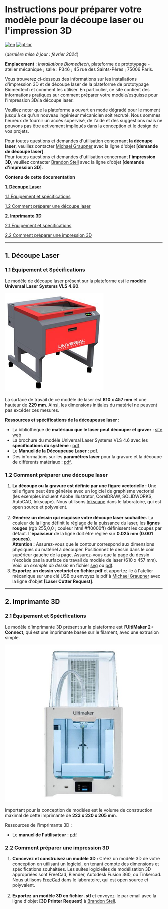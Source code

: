 # Instructions pour préparer votre modèle pour la découpe laser ou l'impression 3D
[![en](https://img.shields.io/badge/lang-en-blue.svg)](README.md)
[![pt-br](https://img.shields.io/badge/lang-fr-green.svg)](README.fr.md)


(*dernière mise à jour : février 2024*)

**Emplacement** : *Installations Biomedtech*, plateforme de prototypage - atelier mécanique ; salle : P346 ; 45 rue des Saints-Pères ; 75006 Paris.

Vous trouverez ci-dessous des informations sur les installations d'impression 3D et de découpe laser de la plateforme de prototypage Biomedtech et comment les utiliser. En particulier, ce site contient des informations pratiques sur comment préparer votre modèle/esquisse pour l'impression 3D/la découpe laser.

Veuillez noter que la plateforme a ouvert en mode dégradé pour le moment jusqu'à ce qu'un nouveau ingénieur mécanicien soit recruté. Nous sommes heureux de fournir un accès supervisé, de l'aide et des suggestions mais ne pouvons pas être activement impliqués dans la conception et le design de vos projets.

Pour toutes questions et demandes d'utilisation concernant **la découpe laser**, veuillez contacter [Michael Graupner](mailto:michael.graupner@u-paris.fr) avec la ligne d'objet **[demande de découpe laser]**. <br>
Pour toutes questions et demandes d'utilisation concernant **l'impression 3D**, veuillez contacter [Brandon Stell](mailto:brandon.stell@u-paris.fr) avec la ligne d'objet **[demande d'impression 3D]**.

**Contenu de cette documentation**

[**1. Découpe Laser**](#1-découpe-laser)

[1.1 Équipement et spécifications](#11-équipement-et-spécifications)

[1.2 Comment préparer une découpe laser](#12-comment-préparer-une-découpe-laser)

[**2. Imprimante 3D**](#2-imprimante-3d)

[2.1 Équipement et spécifications](#21-équipement-et-spécifications)

[2.2 Comment préparer une impression 3D](#22-comment-préparer-une-impression-3d)

-----

## 1. Découpe Laser

### 1.1 Équipement et Spécifications

Le modèle de découpe laser présent sur la plateforme est le **modèle Universal Laser Systems VLS 4.60**.

![Modèle Universal Laser Systems VLS 4.60](misc/laser-img.jpg)

La surface de travail de ce modèle de laser est **610 x 457 mm** et une hauteur de **229 mm**. Ainsi, les dimensions initiales du matériel ne peuvent pas excéder ces mesures.

**Ressources et spécifications de la découpeuse laser :** <br>

* La bibliothèque de **matériaux que le laser peut découper et graver** : [site web](https://www.ulsinc.com/material/materials-library)
* La brochure du modèle Universal Laser Systems VLS 4.6 avec les **spécifications du système** : [pdf](misc/Brochure_ULS_VLS4.60.pdf)
* Le **Manuel de la Découpeuse Laser** : [pdf](misc/VLS460_Laser_Cutter_Manual.pdf).
* Des informations sur les **paramètres laser** pour la gravure et la découpe de différents matériaux : [pdf](misc/Universal-Laser-Engraver-Settings-1_13_2020.pdf).

### 1.2 Comment préparer une découpe laser

1. **La découpe ou la gravure est définie par une figure vectorielle :** Une telle figure peut être générée avec un logiciel de graphisme vectoriel (les exemples incluent Adobe Illustrator, CorelDRAW, SOLIDWORKS, AutoCAD, Inkscape). Nous utilisons [Inkscape](https://inkscape.org/) dans le laboratoire, qui est open source et polyvalent. <br><br>
2. **Générez un dessin qui esquisse votre découpe laser souhaitée.** La couleur de la ligne définit le réglage de la puissance du laser, les **lignes rouges** (rgb 255,0,0 ; couleur html #ff0000ff) définissent les coupes par défaut. L'**épaisseur** de la ligne doit être réglée sur **0.025 mm (0.001 pouces)**. <br> **Attention :** Assurez-vous que le contour correspond aux dimensions physiques du matériel à découper. Positionnez le dessin dans le coin supérieur gauche de la page. Assurez-vous que la page du dessin n'excède pas la surface de travail du modèle de laser (610 x 457 mm). <br>
   Voici un *exemple de dessin* en fichier [svg](misc/mirrorShape.svg) ou [pdf](misc/mirrorShape.pdf).
3. **Exportez un dessin vectoriel en fichier pdf** et apportez-le à l'atelier mécanique sur une clé USB ou envoyez le pdf à [Michael Graupner](mailto:michael.graupner@u-paris.fr) avec la ligne d'objet **[Laser Cutter Request]**.

----

## 2. Imprimante 3D

### 2.1 Équipement et Spécifications

Le modèle d'imprimante 3D présent sur la plateforme est l'**UltiMaker 2+ Connect**, qui est une imprimante basée sur le filament, avec une extrusion simple.

![UltiMaker 2+ Connect](misc/printer-img.png)

Important pour la conception de modèles est le volume de construction maximal de cette imprimante de **223 x 220 x 205 mm**.

Ressources de l'imprimante 3D : <br>

* Le **manuel de l'utilisateur** : [pdf](misc/EN-Ultimaker_2_Connect-User_manual.pdf)

### 2.2 Comment préparer une impression 3D

1. **Concevez et construisez un modèle 3D :** Créez un modèle 3D de votre conception en utilisant un logiciel, en tenant compte des dimensions et spécifications souhaitées. Les suites logicielles de modélisation 3D appropriées sont FreeCad, Blender, Autodesk Fusion 360, ou Tinkercad. Nous utilisons [FreeCad](https://www.freecad.org/) dans le laboratoire, qui est open source et polyvalent. <br><br>
2. **Exportez un modèle 3D en fichier .stl** et envoyez-le par email avec la ligne d'objet **[3D Printer Request]** à [Brandon Stell](mailto:brandon.stell@u-paris.fr).